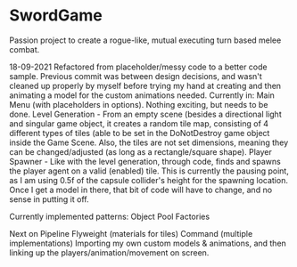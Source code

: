 # SwordGame

Passion project to create a rogue-like, mutual executing turn based melee combat.

18-09-2021
Refactored from placeholder/messy code to a better code sample. Previous commit was between design decisions, and wasn't cleaned up properly by myself before trying my hand at creating and then animating a model for the custom animations needed. 
Currently in: 
   Main Menu (with placeholders in options). Nothing exciting, but needs to be done.
   Level Generation - From an empty scene (besides a directional light and singular game object, it creates a random tile map, consisting of 4 different types of tiles (able to be set in the DoNotDestroy game object inside the Game Scene. Also, the tiles are not set dimensions, meaning they can be changed/adjusted (as long as a rectangle/square shape).
   Player Spawner - Like with the level generation, through code, finds and spawns the player agent on a valid (enabled) tile. This is currently the pausing point, as I am using 0.5f of the capsule collider's height for the spawning location. Once I get a model in there, that bit of code will have to change, and no sense in putting it off.

Currently implemented patterns:
   Object Pool
   Factories

Next on Pipeline
   Flyweight (materials for tiles)
   Command (multiple implementations)
   Importing my own custom models & animations, and then linking up the players/animation/movement on screen.
